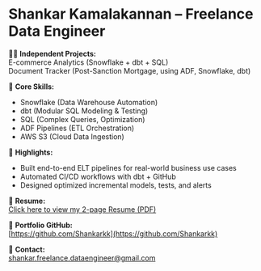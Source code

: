 # Shankar Kamalakannan – Freelance Data Engineer

👨‍💻 **Independent Projects:**  
E-commerce Analytics (Snowflake + dbt + SQL)  
Document Tracker (Post-Sanction Mortgage, using ADF, Snowflake, dbt)

🔧 **Core Skills:**  
- Snowflake (Data Warehouse Automation)  
- dbt (Modular SQL Modeling & Testing)  
- SQL (Complex Queries, Optimization)  
- ADF Pipelines (ETL Orchestration)  
- AWS S3 (Cloud Data Ingestion)

📌 **Highlights:**  
- Built end-to-end ELT pipelines for real-world business use cases  
- Automated CI/CD workflows with dbt + GitHub  
- Designed optimized incremental models, tests, and alerts

📄 **Resume:**  
[Click here to view my 2-page Resume (PDF)](https://drive.google.com/file/d/1TwGHAI9D2wAcGDVRC44rSPmnHipw4sup/preview)

🔗 **Portfolio GitHub:**  
[https://github.com/Shankarkk](https://github.com/Shankarkk)

📧 **Contact:**  
shankar.freelance.dataengineer@gmail.com
